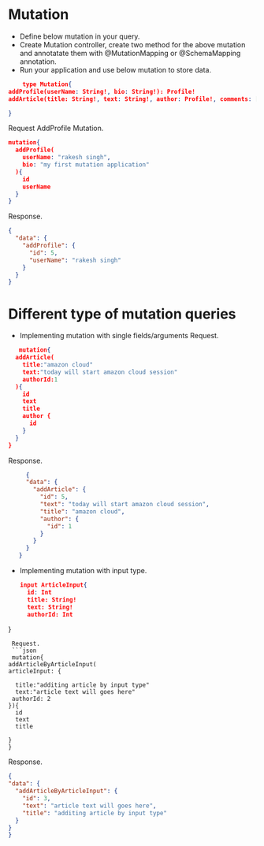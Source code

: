 
# Mutation
* Define below mutation in your query.
* Create Mutation controller, create two method for the above mutation and annotatate them with @MutationMapping or @SchemaMapping annotation.
* Run your application and use below mutation to store data.



```json 
    type Mutation{
addProfile(userName: String!, bio: String!): Profile!
addArticle(title: String!, text: String!, author: Profile!, comments: [Comment]):Article!

}
```

Request AddProfile Mutation.
```json
mutation{
  addProfile(
    userName: "rakesh singh",
    bio: "my first mutation application"
  ){
    id
    userName
  }
}
```
Response.

```json
{
  "data": {
    "addProfile": {
      "id": 5,
      "userName": "rakesh singh"
    }
  }
}
```
# Different type of mutation queries
* Implementing mutation with single fields/arguments
   Request.
   
```json
   mutation{
  addArticle(
    title:"amazon cloud"
    text:"today will start amazon cloud session"
    authorId:1
  ){
    id
    text
    title
    author {
      id
    }
  }
}

```
Response.

 ```json
      {
      "data": {
        "addArticle": {
          "id": 5,
          "text": "today will start amazon cloud session",
          "title": "amazon cloud",
          "author": {
            "id": 1
          }
        }
      }
    }
 ```
 
* Implementing mutation with input type.

  ```json
  input ArticleInput{
    id: Int
    title: String!
    text: String!
    authorId: Int
}
  ```
   Request.
   ```json
   mutation{
  addArticleByArticleInput(
  articleInput: {
    
    title:"additing article by input type"
    text:"article text will goes here"
   authorId: 2
  }){
    id
    text
    title
   
  }
}
  ```
  Response.
  
  ```json
  {
  "data": {
    "addArticleByArticleInput": {
      "id": 3,
      "text": "article text will goes here",
      "title": "additing article by input type"
    }
  }
}
  ```

